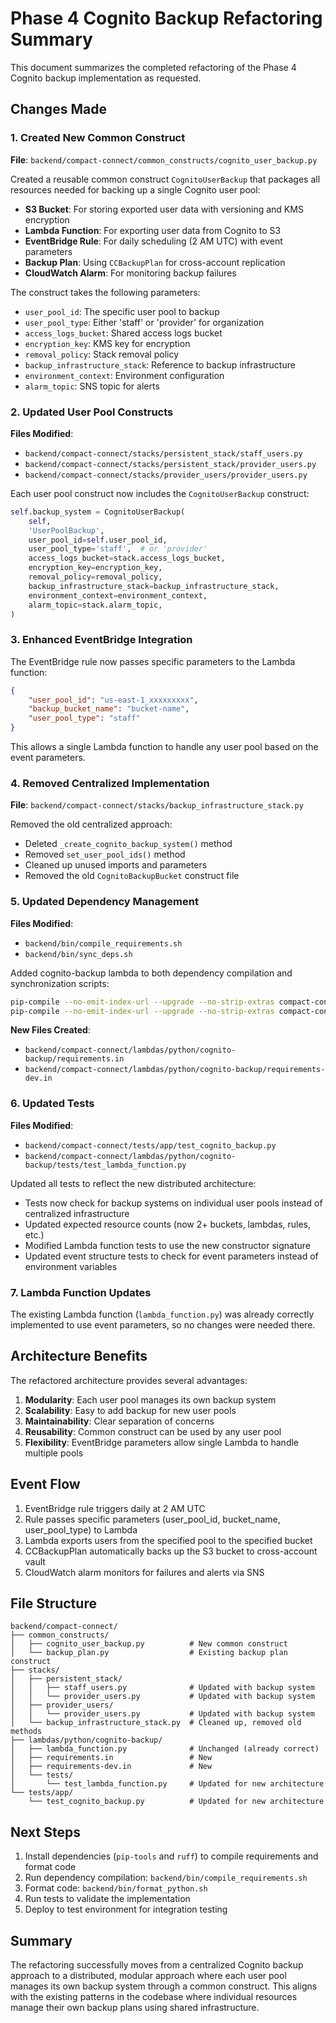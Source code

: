 # Phase 4 Cognito Backup Refactoring Summary

This document summarizes the completed refactoring of the Phase 4 Cognito backup implementation as requested.

## Changes Made

### 1. Created New Common Construct

**File**: `backend/compact-connect/common_constructs/cognito_user_backup.py`

Created a reusable common construct `CognitoUserBackup` that packages all resources needed for backing up a single Cognito user pool:

- **S3 Bucket**: For storing exported user data with versioning and KMS encryption
- **Lambda Function**: For exporting user data from Cognito to S3
- **EventBridge Rule**: For daily scheduling (2 AM UTC) with event parameters
- **Backup Plan**: Using `CCBackupPlan` for cross-account replication
- **CloudWatch Alarm**: For monitoring backup failures

The construct takes the following parameters:
- `user_pool_id`: The specific user pool to backup
- `user_pool_type`: Either 'staff' or 'provider' for organization
- `access_logs_bucket`: Shared access logs bucket
- `encryption_key`: KMS key for encryption
- `removal_policy`: Stack removal policy
- `backup_infrastructure_stack`: Reference to backup infrastructure
- `environment_context`: Environment configuration
- `alarm_topic`: SNS topic for alerts

### 2. Updated User Pool Constructs

**Files Modified**:
- `backend/compact-connect/stacks/persistent_stack/staff_users.py`
- `backend/compact-connect/stacks/persistent_stack/provider_users.py`
- `backend/compact-connect/stacks/provider_users/provider_users.py`

Each user pool construct now includes the `CognitoUserBackup` construct:

```python
self.backup_system = CognitoUserBackup(
    self,
    'UserPoolBackup',
    user_pool_id=self.user_pool_id,
    user_pool_type='staff',  # or 'provider'
    access_logs_bucket=stack.access_logs_bucket,
    encryption_key=encryption_key,
    removal_policy=removal_policy,
    backup_infrastructure_stack=backup_infrastructure_stack,
    environment_context=environment_context,
    alarm_topic=stack.alarm_topic,
)
```

### 3. Enhanced EventBridge Integration

The EventBridge rule now passes specific parameters to the Lambda function:

```json
{
    "user_pool_id": "us-east-1_xxxxxxxxx",
    "backup_bucket_name": "bucket-name",
    "user_pool_type": "staff"
}
```

This allows a single Lambda function to handle any user pool based on the event parameters.

### 4. Removed Centralized Implementation

**File**: `backend/compact-connect/stacks/backup_infrastructure_stack.py`

Removed the old centralized approach:
- Deleted `_create_cognito_backup_system()` method
- Removed `set_user_pool_ids()` method
- Cleaned up unused imports and parameters
- Removed the old `CognitoBackupBucket` construct file

### 5. Updated Dependency Management

**Files Modified**:
- `backend/bin/compile_requirements.sh`
- `backend/bin/sync_deps.sh`

Added cognito-backup lambda to both dependency compilation and synchronization scripts:

```bash
pip-compile --no-emit-index-url --upgrade --no-strip-extras compact-connect/lambdas/python/cognito-backup/requirements-dev.in
pip-compile --no-emit-index-url --upgrade --no-strip-extras compact-connect/lambdas/python/cognito-backup/requirements.in
```

**New Files Created**:
- `backend/compact-connect/lambdas/python/cognito-backup/requirements.in`
- `backend/compact-connect/lambdas/python/cognito-backup/requirements-dev.in`

### 6. Updated Tests

**Files Modified**:
- `backend/compact-connect/tests/app/test_cognito_backup.py`
- `backend/compact-connect/lambdas/python/cognito-backup/tests/test_lambda_function.py`

Updated all tests to reflect the new distributed architecture:

- Tests now check for backup systems on individual user pools instead of centralized infrastructure
- Updated expected resource counts (now 2+ buckets, lambdas, rules, etc.)
- Modified Lambda function tests to use the new constructor signature
- Updated event structure tests to check for event parameters instead of environment variables

### 7. Lambda Function Updates

The existing Lambda function (`lambda_function.py`) was already correctly implemented to use event parameters, so no changes were needed there.

## Architecture Benefits

The refactored architecture provides several advantages:

1. **Modularity**: Each user pool manages its own backup system
2. **Scalability**: Easy to add backup for new user pools
3. **Maintainability**: Clear separation of concerns
4. **Reusability**: Common construct can be used by any user pool
5. **Flexibility**: EventBridge parameters allow single Lambda to handle multiple pools

## Event Flow

1. EventBridge rule triggers daily at 2 AM UTC
2. Rule passes specific parameters (user_pool_id, bucket_name, user_pool_type) to Lambda
3. Lambda exports users from the specified pool to the specified bucket
4. CCBackupPlan automatically backs up the S3 bucket to cross-account vault
5. CloudWatch alarm monitors for failures and alerts via SNS

## File Structure

```
backend/compact-connect/
├── common_constructs/
│   ├── cognito_user_backup.py          # New common construct
│   └── backup_plan.py                  # Existing backup plan construct
├── stacks/
│   ├── persistent_stack/
│   │   ├── staff_users.py              # Updated with backup system
│   │   └── provider_users.py           # Updated with backup system
│   ├── provider_users/
│   │   └── provider_users.py           # Updated with backup system
│   └── backup_infrastructure_stack.py  # Cleaned up, removed old methods
├── lambdas/python/cognito-backup/
│   ├── lambda_function.py              # Unchanged (already correct)
│   ├── requirements.in                 # New
│   ├── requirements-dev.in             # New
│   └── tests/
│       └── test_lambda_function.py     # Updated for new architecture
└── tests/app/
    └── test_cognito_backup.py          # Updated for new architecture
```

## Next Steps

1. Install dependencies (`pip-tools` and `ruff`) to compile requirements and format code
2. Run dependency compilation: `backend/bin/compile_requirements.sh`
3. Format code: `backend/bin/format_python.sh`
4. Run tests to validate the implementation
5. Deploy to test environment for integration testing

## Summary

The refactoring successfully moves from a centralized Cognito backup approach to a distributed, modular approach where each user pool manages its own backup system through a common construct. This aligns with the existing patterns in the codebase where individual resources manage their own backup plans using shared infrastructure.